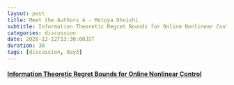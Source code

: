 ```yaml
---
layout: post
title: Meet the Authors 4 - Motoya Ohnishi
subtitle: Information Theoretic Regret Bounds for Online Nonlinear Control
categories: discussion
date: 2020-12-12T13:30:00JST
duration: 30
tags: [discussion, day3]
---
```



#### [Information Theoretic Regret Bounds for Online Nonlinear Control](https://papers.nips.cc/paper/2020/hash/aee5620fa0432e528275b8668581d9a8-Abstract.html)
